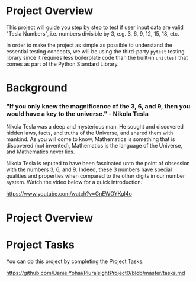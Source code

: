 # Project Overview

This project will guide you step by step to test if user input data are valid "Tesla Numbers", i.e. numbers divisible by 3, e.g. 3, 6, 9, 12, 15, 18, etc.

In order to make the project as simple as possible to understand the essential testing concepts, we will be using the third-party `pytest` testing library since it requires less boilerplate code than the built-in `unittest` that comes as part of the Python Standard Library. 

# Background
### "If you only knew the magnificence of the 3, 6, and 9, then you would have a key to the universe." - Nikola Tesla

Nikola Tesla was a deep and mysterious man. He sought and discovered hidden laws, facts, and truths of the Universe, and shared them with mankind. As you will come to know, Mathematics is something that is discovered (not invented), Mathematics is the language of the Universe, and Mathematics never lies.  


Nikola Tesla is reputed to have been fascinated unto the point of obsession with the numbers 3, 6, and 9. Indeed, these 3 numbers have special qualities and properties when compared to the other digits in our number system. Watch the video below for a quick introduction.


https://www.youtube.com/watch?v=GnEWOYKgI4o

# Project Overview

# Project Tasks
You can do this project by completing the Project Tasks:

https://github.com/DanielYohai/PluralsightProject0/blob/master/tasks.md


